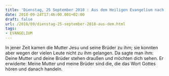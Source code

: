 ```yaml
---
title: 'Dienstag, 25 September 2018 : Aus dem Heiligen Evangelium nach Lukas - Lk 8,19-21.'
date: 2018-09-24T17:46:00.001+02:00
draft: false
url: /2018/09/dienstag-25-september-2018-aus-dem.html
tags: 
- EVANGELIUM
---
```


In jener Zeit kamen die Mutter Jesu und seine Brüder zu ihm; sie konnten aber wegen der vielen Leute nicht zu ihm gelangen. Da sagte man ihm: Deine Mutter und deine Brüder stehen draußen und möchten dich sehen. Er erwiderte: Meine Mutter und meine Brüder sind die, die das Wort Gottes hören und danach handeln.